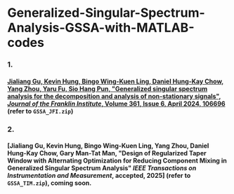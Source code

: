 # Generalized-Singular-Spectrum-Analysis-GSSA-with-MATLAB-codes


### 1. 
#### [Jialiang Gu, Kevin Hung, Bingo Wing-Kuen Ling, Daniel Hung-Kay Chow, Yang Zhou, Yaru Fu, Sio Hang Pun, "Generalized singular spectrum analysis for the decomposition and analysis of non-stationary signals", _Journal of the Franklin Institute_, Volume 361, Issue 6, April 2024, 106696](https://www.sciencedirect.com/science/article/pii/S0016003224001170) (refer to `GSSA_JFI.zip`)

### 2. 
#### [Jialiang Gu, Kevin Hung, Bingo Wing-Kuen Ling, Yang Zhou, Daniel Hung-Kay Chow, Gary Man-Tat Man, "Design of Regularized Taper Window with Alternating Optimization for Reducing Component Mixing in Generalized Singular Spectrum Analysis" _IEEE Transactions on Instrumentation and Measurement_, accepted, 2025] (refer to `GSSA_TIM.zip`), coming soon.
